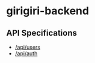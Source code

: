# girigiri-backend

## API Specifications
* [/api/users](docs/api/users.md)
* [/api/auth](docs/api/auth.md)
